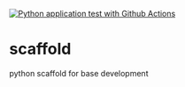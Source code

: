 [![Python application test with Github Actions](https://github.com/kevinmcbeth/scaffold/actions/workflows/main.yml/badge.svg)](https://github.com/kevinmcbeth/scaffold/actions/workflows/main.yml)

# scaffold
python scaffold for base development
